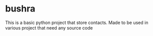 # bushra
This is a basic python project that store contacts.
Made to be used in various project that need any source code

